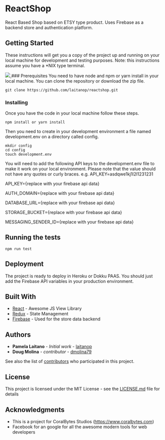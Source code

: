 # ReactShop

React Based Shop based on ETSY type product.
Uses Firebase as a backend store and authentication platform.

## Getting Started

These instructions will get you a copy of the project up and running on your local machine for development and testing purposes. Note: this instructions assume you have a *NIX type terminal.










<a href="http://localhost:3000/checkout?data=U2FsdGVkX1%2FGrY9Nomm2fzaoZ3hFTgOf6j3cACxO6TRBl5K7up9tEozVh%2FMncRo9YKR18Yt04zHT9jIL8%2FCjbGgY1O8av13LdYLqDIvwmRt1Gh1BEbJI43iCFuzBt1CV0fknMYpTiiH4Zj3Wv2Xg6IJbX1SsyVjgw2XWMZsbDRPWmd3hm4Od%2BQS3mOovZw%2Fa%2BYzsQ%2Bm6%2BfLSmJgVD%2FifAi%2Fppgs9Gwcpf620POOCzFmJF%2FbrTMkbKZSVRmLJ4iCL91uixvlHjSuTZXZ663txE2yFcBVjmtyavopLlOF98gWj7DQAlTaBz43pDJBZbJxdnh2ZBJ%2FryaGsfhZOtORhk%2Bu%2FcQRsUbhzF9caQMeWD4HsNNBJZpzGEUpObXIb%2FSG%2BPknoir8vflPKR37zZFrTTg%3D%3D">
    <img src="https://stablepay.io/static/DonationsButtonBlueBlack.svg" >
</a>
### Prerequisites
You need to have node and npm or yarn install in your local machine.
You can clone the repository or download the zip file.

```
git clone https://github.com/laitanop/reactshop.git
```

### Installing

Once you have the code in your local machine follow these steps.

```
npm install or yarn install
```

Then you need to create in your development environment 
a file named development.env on a directory called config.

```
mkdir config
cd config
touch development.env
```

You will need to add the following API keys to the development.env file
to make it work on your local environment. Please note that the
value should not have any quotes or curly braces. e.g. API_KEY=asdqwe1kj1l2l1231231

API_KEY={replace with your firebase api data}

AUTH_DOMAIN={replace with your firebase api data}

DATABASE_URL={replace with your firebase api data}

STORAGE_BUCKET={replace with your firebase api data}

MESSAGING_SENDER_ID={replace with your firebase api data}

## Running the tests

```
npm run test
```

## Deployment

The project is ready to deploy in Heroku or Dokku PAAS.
You should just add the Firebase API variables in your production environment.

## Built With

* [React](https://facebook.github.io/react/) - Awesome JS View Library
* [Redux](http://redux.js.org/docs/introduction/) - State Management
* [Firebase](https://firebase.google.com/) - Used for the store data backend

## Authors

* **Pamela Laitano** - *Initial work* - [laitanop](https://github.com/laitanop)
* **Doug Molina** - *contributor* - [dmolina79](https://github.com/dmolina79/)

See also the list of [contributors]() who participated in this project.

## License

This project is licensed under the MIT License - see the [LICENSE.md](LICENSE.md) file for details

## Acknowledgments

* This is a project for CoralBytes Studios (https://www.coralbytes.com)
* Facebook for an google for all the awesome modern tools for web developers

